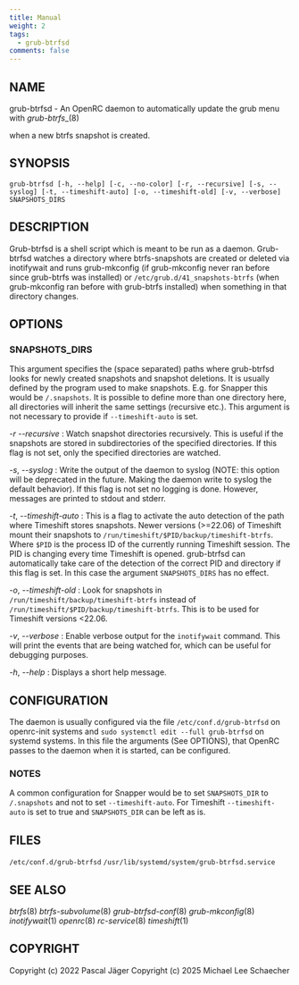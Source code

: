```yaml
---
title: Manual
weight: 2
tags:
  - grub-btrfsd
comments: false
---
```


## NAME

grub-btrfsd - An OpenRC daemon to automatically update the grub menu
with _grub-btrfs__(8)

when a new btrfs snapshot is created.

## SYNOPSIS

`grub-btrfsd [-h, --help] [-c, --no-color] [-r, --recursive] [-s, --syslog] [-t, --timeshift-auto] [-o, --timeshift-old] [-v, --verbose] SNAPSHOTS_DIRS`

## DESCRIPTION

Grub-btrfsd is a shell script which is meant to be run as a daemon. Grub-btrfsd watches a directory where btrfs-snapshots are created or deleted via inotifywait and runs grub-mkconfig (if grub-mkconfig never ran before since grub-btrfs was installed) or `/etc/grub.d/41_snapshots-btrfs` (when grub-mkconfig ran before with grub-btrfs installed) when something in that directory changes.

## OPTIONS

### SNAPSHOTS_DIRS

This argument specifies the (space separated) paths where grub-btrfsd looks for newly created snapshots and snapshot deletions. It is usually defined by the program used to make snapshots. E.g. for Snapper this would be `/.snapshots`. It is possible to define more than one directory here, all directories will inherit the same settings (recursive etc.). This argument is not necessary to provide if `--timeshift-auto` is set.

_-r_  _--recursive_
: Watch snapshot directories recursively. This is useful if the snapshots are stored in subdirectories of the specified directories. If this flag is not set, only the specified directories are watched.

_-s_, _--syslog_
: Write the output of the daemon to syslog (NOTE: this option will be deprecated in the future. Making the daemon write to syslog the default behavior). If this flag is not set no logging is done. However, messages are printed to stdout and stderr.

_-t_, _--timeshift-auto_
: This is a flag to activate the auto detection of the path where Timeshift stores snapshots. Newer versions (\>=22.06) of Timeshift mount their snapshots to `/run/timeshift/$PID/backup/timeshift-btrfs`. Where `$PID` is the process ID of the currently running Timeshift session. The PID is changing every time Timeshift is opened. grub-btrfsd can automatically take care of the detection of the correct PID and directory if this flag is set. In this case the argument `SNAPSHOTS_DIRS` has no effect.

_-o_, _--timeshift-old_
: Look for snapshots in `/run/timeshift/backup/timeshift-btrfs` instead of `/run/timeshift/$PID/backup/timeshift-btrfs`. This is to be used for Timeshift versions \<22.06.

_-v_, _--verbose_
: Enable verbose output for the `inotifywait` command. This will print the events that are being watched for, which can be useful for debugging purposes.

_-h_, _--help_
: Displays a short help message.

## CONFIGURATION

The daemon is usually configured via the file `/etc/conf.d/grub-btrfsd` on openrc-init systems and `sudo systemctl edit --full grub-btrfsd` on systemd systems. In this file the arguments (See OPTIONS), that OpenRC passes to the daemon when it is started, can be configured.

### NOTES

A common configuration for Snapper would be to set `SNAPSHOTS_DIR` to `/.snapshots` and not to set `--timeshift-auto`. For Timeshift `--timeshift-auto` is set to true and `SNAPSHOTS_DIR` can be left as is.

## FILES

`/etc/conf.d/grub-btrfsd` `/usr/lib/systemd/system/grub-btrfsd.service`

## SEE ALSO

_btrfs_(8) _btrfs-subvolume_(8) _grub-btrfsd-conf_(8) _grub-mkconfig_(8)
_inotifywait_(1) _openrc_(8) _rc-service_(8) _timeshift_(1)

## COPYRIGHT

Copyright (c) 2022 Pascal Jäger
Copyright (c) 2025 Michael Lee Schaecher

